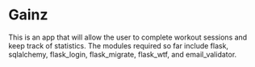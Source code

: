 # Gainz

This is an app that will allow the user to complete workout
sessions and keep track of statistics. The modules required
so far include flask, sqlalchemy, flask_login, flask_migrate, flask_wtf, and email_validator.
